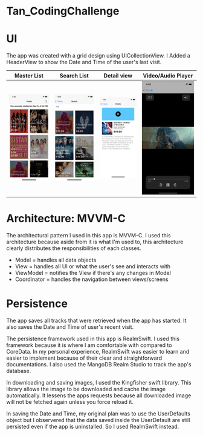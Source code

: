 # Tan_CodingChallenge

# UI

The app was created with a grid design using UICollectionView. I Added a HeaderView to show the Date and Time of the user's last visit.

Master List            |  Search List                  |    Detail view             |   Video/Audio Player
:-------------------------:|:-------------------------: |:-------------------------: |:-------------------------:
![alt text](resources/1.png)  |  ![alt text](resources/2.png) | ![alt text](resources/3.png) | ![alt text](resources/4.png)

# Architecture: MVVM-C

The architectural pattern I used in this app is MVVM-C.
I used this architecture because aside from it is what I'm used to, this architecture clearly distributes the responsibilities of each classes.

- Model = handles all data objects
- View = handles all UI or what the user's see and interacts with
- ViewModel = notifies the View if there's any changes in Model
- Coordinator = handles the navigation between views/screens

# Persistence

The app saves all tracks that were retrieved when the app has started.
It also saves the Date and Time of user's recent visit.

The persistence framework used in this app is RealmSwift.
I used this framework because it is where I am comfortable with compared to CoreData.
In my personal experience, RealmSwift was easier to learn and easier to implement because of their clear and straightforward documentations. I also used the MangoDB Realm Studio to track the app's database.

In downloading and saving images, I used the Kingfisher swift library. This library allows the image to be downloaded and cache the image automatically. It lessens the apps requests because all downloaded image will not be fetched again unless you force reload it.

In saving the Date and Time, my original plan was to use the UserDefaults object but I observered that the data saved inside the UserDefault are still persisted even if the app is uninstalled. So I used RealmSwift instead.

